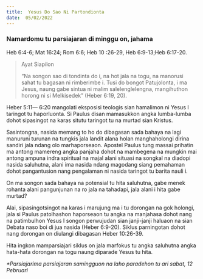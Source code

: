 ```yaml
---
title:  Yesus Do Sao Ni Partondionta
date:  05/02/2022
---
```


### Namardomu tu parsiajaran di minggu on, jahama
Heb 6:4-6; Mat 16:24; Rom 6:6; Heb 10 :26-29, Heb 6:9-13;Heb 6:17-20.

> <p>Ayat Siapilon</p>
> “Na songon sao di tondinta do i, na hot jala na togu, na manorusi sahat tu bagasan ni rimberimbe i. Tusi do bongot Patujolonta, i ma Jesus, naung gabe sintua ni malim salelenglelengna, mangihuthon horong ni si Melkisedek” (Heber 6:19, 20).

Heber 5:11— 6:20 mangolati eksposisi teologis sian hamalimon ni Yesus I taringot tu haporluonta. Si Paulus disan mamasukkon angka lumba-lumba dohot sipasingot na karas situtu taringot tu na murtad sian Kristus.

Sasintongna, nasida memang to ho do dibagasan sada bahaya na lagi manuruni turunan na tungkis jala landit alana holan manghaholongi dirina sandiri jala ndang olo marhaporseaon. Apostel Paulus tung massai prihatin ma antong mamereng angka panjaha dohot na mambegena na mungkin mai antong ampuna indra spiritual na majal alani situasi na songkal na diadopi nasida saluhutna, alani ima nasida ndang magodang siang pemahaman dohot pangantusion nang pengalaman ni nasida taringot tu barita nauli i.

On ma songon sada bahaya na potensial tu hita saluhutna, gabe menek rohanta alani pangunjunan na ro jala na tahadapi, jala alani i hita gabe murtad?

Alai, sipasingotsingot na karas i marujung ma i tu dorongan  na gok holongi, jala si Paulus patolhashon haporseaon tu angka na manjahasa dohot nang na patimbulhon Yesus I songon perwujudan sian janji-janji haluaon na sian Debata naso boi di jua nasida (Heber 6:9-20). Siklus parningotan dohot nang dorongan on diulangi dibagasan Heber 10:26-39.

Hita ingkon mamparsiajari siklus on jala marfokus tu angka saluhutna angka hata-hata dorongan na togu naung diparade Yesus tu hita.

_*Parsiajarima parsiajaran samingguon na laho paradehon tu ari sabat, 12 Pebruari_